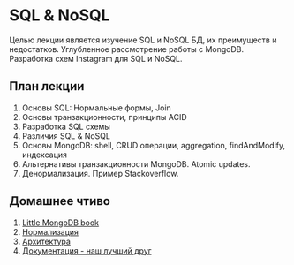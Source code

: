 # SQL & NoSQL

Целью лекции является изучение SQL и NoSQL БД, их преимуществ и недостатков. Углубленное рассмотрение работы с MongoDB. Разработка схем Instagram для SQL и NoSQL.

## План лекции

1. Основы SQL: Нормальные формы, Join
2. Основы транзакционности, принципы ACID
3. Разработка SQL схемы
4. Различия SQL & NoSQL
5. Основы MongoDB: shell, CRUD операции, aggregation, findAndModify, индексация
6. Альтернативы транзакционности MongoDB. Atomic updates.
7. Денормализация. Пример Stackoverflow.

## Домашнее чтиво

1. [Little MongoDB book](http://openmymind.net/mongodb.pdf)
2. [Нормализация](https://habrahabr.ru/post/254773/)
3. [Архитектура](http://highscalability.com/stack-overflow-architecture)
4. [Документация - наш лучший друг](https://docs.mongodb.com/manual)
